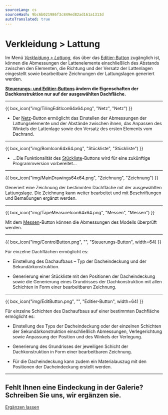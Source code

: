 ```yaml
---
sourceLang: cs
sourceHash: 9bc6b021986f3c849ed82ad161a1313d
autoTranslated: true
---
```


<h1>Verkleidung &gt; Lattung</h1>

<p>
Im Menü <u><i>Verkleidung &gt; Lattung</i></u>, das über das <u>Editier-Button</u> zugänglich ist, können die Abmessungen der Lattenelemente einschließlich des Abstands zwischen den Elementen, die Richtung und der Versatz der Lattenlagen eingestellt sowie bearbeitbare Zeichnungen der Lattungslagen generiert werden.
</p>

<p>
<b><u>Steuerungs- und Editier-Buttons</u> ändern die Eigenschaften der Dachkonstruktion nur auf der ausgewählten Dachfläche.</b>
</p>

<hr class="main"> <!-- Vodorovná čára jako oddělovač sekce -->

{{ box_icon("img/TilingEditIcon64x64.png", "Netz", "Netz") }}

<ul>
  <li><p>Der <u>Netz</u>-Button ermöglicht das Einstellen der Abmessungen der Lattungselemente und der Abstände zwischen ihnen, das Anpassen des Winkels der Lattenlage sowie den Versatz des ersten Elements vom Dachrand.</p></li>
</ul>

<hr class="main"> <!-- Vodorovná čára jako oddělovač sekce -->

{{ box_icon("img/BomIcon64x64.png", "Stückliste", "Stückliste") }}

<ul>
  <li><p>...Die Funktionalität des <u>Stückliste</u>-Buttons wird für eine zukünftige Programmversion vorbereitet...</p></li>
</ul>

<hr class="main"> <!-- Vodorovná čára jako oddělovač sekce -->

{{ box_icon("img/MainDrawings64x64.png", "Zeichnung", "Zeichnung") }}

<p>Generiert eine Zeichnung der bestimmten Dachfläche mit der ausgewählten Lattungslage. Die Zeichnung kann weiter bearbeitet und mit Beschriftungen und Bemaßungen ergänzt werden.</p>

<hr class="main"> <!-- Vodorovná čára jako oddělovač sekce -->

{{ box_icon("img/TapeMeasureIcon64x64.png", "Messen", "Messen") }}

<p>Mit dem <u>Messen</u>-Button können die Abmessungen des Modells überprüft werden.</p>

<hr class="main"> <!-- Vodorovná čára jako oddělovač sekce -->

{{ box_icon("img/ControlButton.png", "", "Steuerungs-Button", width=64) }}

<p>Für einzelne Dachflächen ermöglicht es:</p>

<ul>
  <li><p>Einstellung des Dachaufbaus – Typ der Dacheindeckung und der Sekundärkonstruktion.</p></li>
  <li><p>Generierung einer Stückliste mit den Positionen der Dacheindeckung sowie die Generierung eines Grundrisses der Dachkonstruktion mit allen Schichten in Form einer bearbeitbaren Zeichnung.</p></li>
</ul>

<hr class="main"> <!-- Vodorovná čára jako oddělovač sekce -->

{{ box_icon("img/EditButton.png", "", "Editier-Button", width=64) }}

<p>Für einzelne Schichten des Dachaufbaus auf einer bestimmten Dachfläche ermöglicht es:</p>

<ul>
  <li><p>Einstellung des Typs der Dacheindeckung oder der einzelnen Schichten der Sekundärkonstruktion einschließlich Abmessungen, Verlegerichtung sowie Anpassung der Position und des Winkels der Verlegung.</p></li>
  <li><p>Generierung des Grundrisses der jeweiligen Schicht der Dachkonstruktion in Form einer bearbeitbaren Zeichnung.</p></li>
  <li><p>Für die Dacheindeckung kann zudem ein Materialauszug mit den Positionen der Dacheindeckung erstellt werden.</p></li>
</ul>

<hr class="main"> <!-- Vodorovná čára jako oddělovač sekce -->

<h2>Fehlt Ihnen eine Eindeckung in der Galerie? Schreiben Sie uns, wir ergänzen sie.</h2>
<a href="mailto:jiri.podval@histruct.com?subject=Frage zum HiStruct Gebäude-Konfigurator" class="btn">
  Ergänzen lassen
</a>

<!-- product: HiStruct Roofs -->